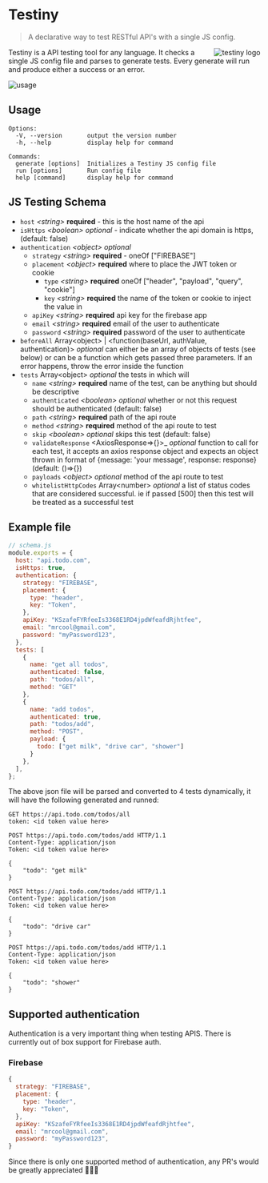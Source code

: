 # Testiny 

> A declarative way to test RESTful API's with a single JS config.

<img src="https://raw.githubusercontent.com/ovidubya/testiny/main/testiny_logo-200x200.png" align="right"
     alt="testiny logo">

Testiny is a API testing tool for any language. It checks a single JS config file and parses to generate tests. Every generate will run and produce either a success or an error. 


![usage](https://raw.githubusercontent.com/ovidubya/testiny/main/demo.gif)

## Usage

```
Options:
  -V, --version       output the version number
  -h, --help          display help for command

Commands:
  generate [options]  Initializes a Testiny JS config file
  run [options]       Run config file
  help [command]      display help for command
```


## JS Testing Schema

- `host` _&lt;string&gt;_ **required** - this is the host name of the api 
- `isHttps` _&lt;boolean&gt;_ *optional* - indicate whether the api domain is https, (default: false)
- `authentication` _&lt;object&gt;_ *optional*
    - `strategy` _&lt;string&gt;_  **required** - oneOf ["FIREBASE"]
    - `placement` _&lt;object&gt;_ **required** where to place the JWT token or cookie
        - `type` _&lt;string&gt;_ **required** oneOf ["header", "payload", "query", "cookie"]
        - `key` _&lt;string&gt;_ **required** the name of the token or cookie to inject the value in
    - `apiKey` _&lt;string&gt;_ **required** api key for the firebase app
    - `email` _&lt;string&gt;_ **required** email of the user to authenticate 
    - `password` _&lt;string&gt;_ **required** password of the user to authenticate
- `beforeAll` Array&lt;object&gt; | &lt;function(baseUrl, authValue, authentication)&gt; *optional* can either be an array of objects of tests (see below) or can be a function which gets passed three parameters. If an error happens, throw the error inside the function
- `tests` Array&lt;object&gt; *optional* the tests in which will 
    - `name` _&lt;string&gt;_ **required** name of the test, can be anything but should be descriptive
    - `authenticated` _&lt;boolean&gt;_ *optional* whether or not this request should be authenticated (default: false)
    - `path` _&lt;string&gt;_ **required** path of the api route
    - `method` _&lt;string&gt;_ **required** method of the api route to test
    - `skip` _&lt;boolean&gt;_ *optional* skips this test (default: false)
    - `validateResponse` &lt;AxiosResponse=>{}&gt;_ *optional* function to call for each test, it accepts an axios response object and expects an object thrown in format of {message: 'your message', response: response} (default: ()=>{})
    - `payloads` _&lt;object&gt;_ *optional* method of the api route to test
    - `whitelistHttpCodes` Array&lt;number&gt; *optional* a list of status codes that are considered successful. ie if passed [500] then this test will be treated as a successful test
    


## Example file

```js
// schema.js
module.exports = {
  host: "api.todo.com",
  isHttps: true,
  authentication: {
    strategy: "FIREBASE",
    placement: {
      type: "header",
      key: "Token",
    },
    apiKey: "KSzafeFYRfeeIs3368E1RD4jpdWfeafdRjhtfee",
    email: "mrcool@gmail.com",
    password: "myPassword123",
  },
  tests: [
    {
      name: "get all todos",
      authenticated: false,
      path: "todos/all",
      method: "GET"
    },
    {
      name: "add todos",
      authenticated: true,
      path: "todos/add",
      method: "POST",
      payload: {
        todo: ["get milk", "drive car", "shower"]
      }
    },
  ],
};
```

The above json file will be parsed and converted to 4 tests dynamically, it will have the following generated and runned:

```http
GET https://api.todo.com/todos/all
token: <id token value here>
```

```
POST https://api.todo.com/todos/add HTTP/1.1
Content-Type: application/json
Token: <id token value here>

{
    "todo": "get milk"
}
```

```
POST https://api.todo.com/todos/add HTTP/1.1
Content-Type: application/json
Token: <id token value here>

{
    "todo": "drive car"
}
```

```
POST https://api.todo.com/todos/add HTTP/1.1
Content-Type: application/json
Token: <id token value here>

{
    "todo": "shower"
}
```


## Supported authentication

Authentication is a very important thing when testing APIS. There is currently out of box support for Firebase auth. 

### Firebase

```js
{
  strategy: "FIREBASE",
  placement: {
    type: "header",
    key: "Token",
  },
  apiKey: "KSzafeFYRfeeIs3368E1RD4jpdWfeafdRjhtfee",
  email: "mrcool@gmail.com",
  password: "myPassword123",
}
```



Since there is only one supported method of authentication, any PR's would be greatly appreciated 🙏🙏🙏

